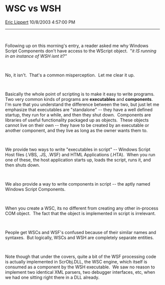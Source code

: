 # WSC vs WSH

[Eric Lippert](https://social.msdn.microsoft.com/profile/Eric%20Lippert) 10/8/2003 4:57:00 PM

-----

 

 

Following up on this morning's entry, a reader asked me why Windows Script Components don't have access to the WScript object.  "*it IS running in an instance of WSH isnt it?"* 

 

 

No, it isn't.  That's a common misperception.  Let me clear it up.

 

 

Basically the whole point of scripting is to make it easy to write programs.  Two very common kinds of programs are **executables** and **components**.  I'm sure that you understand the difference between the two, but just let me emphasize that executables are "standalone" -- they have a well defined startup, they run for a while, and then they shut down.  Components are libraries of useful functionality packaged up as objects.  These objects cannot live on their own -- they have to be created by an executable or another component, and they live as long as the owner wants them to.

 

 

We provide two ways to write "executables in script" -- Windows Script Host files (.VBS, .JS, .WSF) and HTML Applications (.HTA).  When you run one of these, the host application starts up, loads the script, runs it, and then shuts down.   

 

 

We also provide a way to write components in script -- the aptly named Windows Script Components.

 

 

When you create a WSC, its no different from creating any other in-process COM object.  The fact that the object is implemented in script is irrelevant.    

 

 

People get WSCs and WSF's confused because of their similar names and syntaxes.  But logically, WSCs and WSH are completely separate entities.   

 

 

Note though that under the covers, quite a bit of the WSF processing code is actually implemented in ScrObj.DLL, the WSC engine, which itself is consumed as a component by the WSH executable.  We saw no reason to implement two identical XML parsers, two debugger interfaces, etc, when we had one sitting right there in a DLL already.

